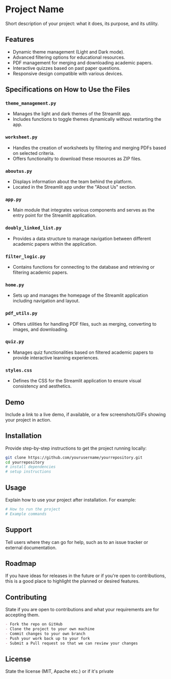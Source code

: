 
# Project Name

Short description of your project: what it does, its purpose, and its utility.

## Features

- Dynamic theme management (Light and Dark mode).
- Advanced filtering options for educational resources.
- PDF management for merging and downloading academic papers.
- Interactive quizzes based on past paper questions.
- Responsive design compatible with various devices.

## Specifications on How to Use the Files

### `theme_management.py`
- Manages the light and dark themes of the Streamlit app.
- Includes functions to toggle themes dynamically without restarting the app.

### `worksheet.py`
- Handles the creation of worksheets by filtering and merging PDFs based on selected criteria.
- Offers functionality to download these resources as ZIP files.

### `aboutus.py`
- Displays information about the team behind the platform.
- Located in the Streamlit app under the "About Us" section.

### `app.py`
- Main module that integrates various components and serves as the entry point for the Streamlit application.

### `doubly_linked_list.py`
- Provides a data structure to manage navigation between different academic papers within the application.

### `filter_logic.py`
- Contains functions for connecting to the database and retrieving or filtering academic papers.

### `home.py`
- Sets up and manages the homepage of the Streamlit application including navigation and layout.

### `pdf_utils.py`
- Offers utilities for handling PDF files, such as merging, converting to images, and downloading.

### `quiz.py`
- Manages quiz functionalities based on filtered academic papers to provide interactive learning experiences.

### `styles.css`
- Defines the CSS for the Streamlit application to ensure visual consistency and aesthetics.

## Demo

Include a link to a live demo, if available, or a few screenshots/GIFs showing your project in action.

## Installation

Provide step-by-step instructions to get the project running locally:
```bash
git clone https://github.com/yourusername/yourrepository.git
cd yourrepository
# install dependencies
# setup instructions
```

## Usage

Explain how to use your project after installation. For example:
```bash
# How to run the project
# Example commands
```

## Support

Tell users where they can go for help, such as to an issue tracker or external documentation.

## Roadmap

If you have ideas for releases in the future or if you're open to contributions, this is a good place to highlight the planned or desired features.

## Contributing

State if you are open to contributions and what your requirements are for accepting them.
```markdown
- Fork the repo on GitHub
- Clone the project to your own machine
- Commit changes to your own branch
- Push your work back up to your fork
- Submit a Pull request so that we can review your changes
```

## License

State the license (MIT, Apache etc.) or if it's private
